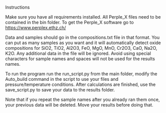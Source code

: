 Instructions

Make sure you have all requirements installed. All Perple_X files need to be contained in the bin folder.
To get the Perple_X software go to https://www.perplex.ethz.ch/

Data and samples should go in the compositions.txt file in that format. You can put as many samples as you want and it will automatically detect oxide compositions for SiO2, TiO2, Al2O3, FeO, MgO, MnO, Cr2O3, CaO, Na2O, K2O. Any additional data in the file will be ignored. Avoid using special characters for sample names and spaces will not be used for the results names.

To run the program run the run_script.py from the main folder, modify the Auto_build command in the script to use your files and pressure/temperature conditions. After calculations are finished, use the save_script.py to save your data to the results folder. 

Note that if you repeat the sample names after you already ran them once, your previous data will be deleted. Move your results before doing that.